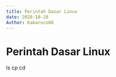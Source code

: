 ```yaml
---
title: Perintah Dasar Linux
date: 2020-10-28
Author: Kakaroco88
---
```

# Perintah Dasar Linux
ls
cp
cd
